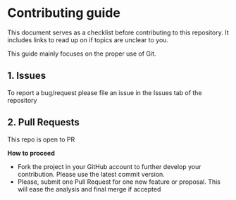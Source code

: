 # Contributing guide

This document serves as a checklist before contributing to this repository. It includes links to read up on if topics are unclear to you.

This guide mainly focuses on the proper use of Git.

## 1. Issues

To report a bug/request please file an issue in the Issues tab of the repository


## 2. Pull Requests

This repo is open to PR


__How to proceed__

* Fork the project in your GitHub account to further develop your contribution. Please use the latest commit version.
* Please, submit one Pull Request for one new feature or proposal. This will ease the analysis and final merge if accepted
